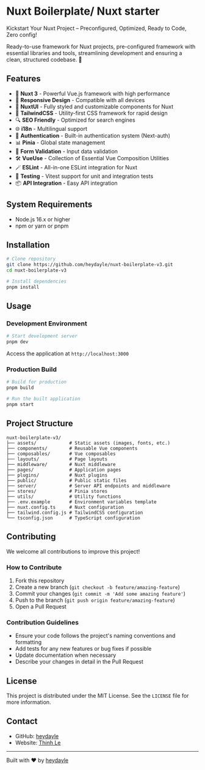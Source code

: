 # Nuxt Boilerplate/ Nuxt starter

Kickstart Your Nuxt Project – Preconfigured, Optimized, Ready to Code, Zero config!

Ready-to-use framework for Nuxt projects, pre-configured framework with essential libraries and tools, streamlining development and ensuring a clean, structured codebase. 🚀

## Features

- 🚀 **Nuxt 3** - Powerful Vue.js framework with high performance
- 📱 **Responsive Design** - Compatible with all devices
- 📐 **NuxtUI** - Fully styled and customizable components for Nuxt
- 🎨 **TailwindCSS** - Utility-first CSS framework for rapid design
- 🔍 **SEO Friendly** - Optimized for search engines
- 🌐 **i18n** - Multilingual support
- 🔐 **Authentication** - Built-in authentication system (Next-auth)
- 📊 **Pinia** - Global state management
- 📝 **Form Validation** - Input data validation
- 🛠 **VueUse** - Collection of Essential Vue Composition Utilities
- 🪄 **ESLint** - All-in-one ESLint integration for Nuxt
- 🧪 **Testing** - Vitest support for unit and integration tests
- 📦 **API Integration** - Easy API integration

## System Requirements

- Node.js 16.x or higher
- npm or yarn or pnpm

## Installation

```bash
# Clone repository
git clone https://github.com/heydayle/nuxt-boilerplate-v3.git
cd nuxt-boilerplate-v3

# Install dependencies
pnpm install
```

## Usage

### Development Environment

```bash
# Start development server
pnpm dev
```

Access the application at `http://localhost:3000`

### Production Build

```bash
# Build for production
pnpm build

# Run the built application
pnpm start
```

## Project Structure

```
nuxt-boilerplate-v3/
├── assets/            # Static assets (images, fonts, etc.)
├── components/        # Reusable Vue components
├── composables/       # Vue composables
├── layouts/           # Page layouts
├── middleware/        # Nuxt middleware
├── pages/             # Application pages
├── plugins/           # Nuxt plugins
├── public/            # Public static files
├── server/            # Server API endpoints and middleware
├── stores/            # Pinia stores
├── utils/             # Utility functions
├── .env.example       # Environment variables template
├── nuxt.config.ts     # Nuxt configuration
├── tailwind.config.js # TailwindCSS configuration
└── tsconfig.json      # TypeScript configuration
```

## Contributing

We welcome all contributions to improve this project!

### How to Contribute

1. Fork this repository
2. Create a new branch (`git checkout -b feature/amazing-feature`)
3. Commit your changes (`git commit -m 'Add some amazing feature'`)
4. Push to the branch (`git push origin feature/amazing-feature`)
5. Open a Pull Request

### Contribution Guidelines

- Ensure your code follows the project's naming conventions and formatting
- Add tests for any new features or bug fixes if possible
- Update documentation when necessary
- Describe your changes in detail in the Pull Request

## License

This project is distributed under the MIT License. See the `LICENSE` file for more information.

## Contact

- GitHub: [heydayle](https://github.com/heydayle)
- Website: [Thinh Le](https://thinh.io.vn)

---

Built with ❤️ by [heydayle](https://github.com/heydayle)

